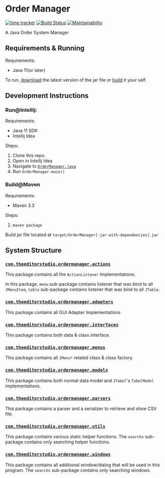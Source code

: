 # Order Manager
[![time tracker](https://wakatime.com/badge/github/ssysm/OrderManager.svg)](https://wakatime.com/badge/github/ssysm/OrderManager)
[![Build Status](https://travis-ci.org/ssysm/OrderManager.svg?branch=master)](https://travis-ci.org/ssysm/OrderManager)
[![Maintainability](https://api.codeclimate.com/v1/badges/d8a132847042f1682439/maintainability)](https://codeclimate.com/github/ssysm/OrderManager/maintainability)

A Java Order System Manager

## Requirements & Running

Requirements:
- Java 11(or later)

To run, [download](https://github.com/ssysm/OrderManager/releases) the latest version of the jar file or [build](#Development-Instructions) it
your self.

## Development Instructions
### Run@Intellij:
 
Requirements:
- Java 11 SDK
- Intellij Idea

Steps:
1. Clone this repo.
1. Open in Intellij Idea
1. Navigate to [`OrderManager.java`](src/main/java/com/theeditorstudio/ordermanager/OrderManager.java)
1. Run `OrderManager.main()`

### Build@Maven

Requirements:
- Maven 3.3

Steps:
1. `maven package`

Build jar file located at `target/OrderManager[-jar-with-dependencies].jar`

## System Structure

### [`com.theeditorstudio.ordermanager.actions`](src/main/java/com/theeditorstudio/ordermanager/actions)
This package contains all the `ActionListener` Implementations.

In this package, `menu` sub-package contains listener that was bind to
all `JMenuItem`, `table` sub-package contains listener that was bind to all
`JTable`.
 
### [`com.theeditorstudio.ordermanager.adapters`](src/main/java/com/theeditorstudio/ordermanager/adapters)
This package contains all GUI Adapter Implementations.

### [`com.theeditorstudio.ordermanager.interfaces`](src/main/java/com/theeditorstudio/ordermanager/interfaces)
This package contains both data & class interface.

### [`com.theeditorstudio.ordermanager.menus`](src/main/java/com/theeditorstudio/ordermanager/menus)
This package contains all `JMenu*` related class & class factory.

### [`com.theeditorstudio.ordermanager.models`](src/main/java/com/theeditorstudio/ordermanager/models)
This package contains both normal data model and `JTabel`'s `TabelModel` implementations.

### [`com.theeditorstudio.ordermanager.parsers`](src/main/java/com/theeditorstudio/ordermanager/parsers)
This package contains a parser and a serializer to retrieve and store CSV file.

### [`com.theeditorstudio.ordermanager.utils`](src/main/java/com/theeditorstudio/ordermanager/utils)
This package contains various static helper functions. The `searchs` sub-package contains
only searching helper functions.

### [`com.theeditorstudio.ordermanager.windows`](src/main/java/com/theeditorstudio/ordermanager/windows)
This package contains all additional window/dialog that will be used 
in this program. The `searchs` sub-package contains only searching windows.




